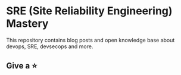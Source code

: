 # SRE (Site Reliability Engineering) Mastery

This repository contains blog posts and open knowledge base about devops, SRE, devsecops and more. 

## Give a ⭐